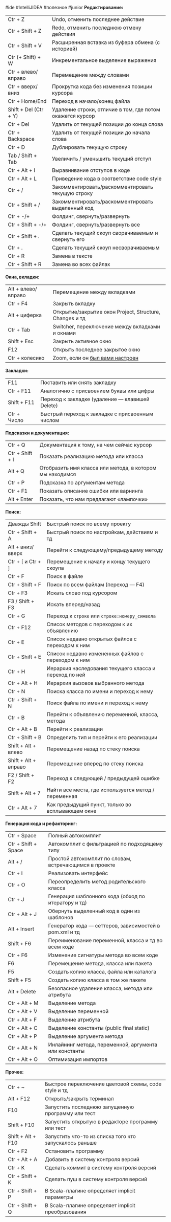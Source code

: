 #ide #IntelliJIDEA #полезное #junior 
**Редактирование:**

|                       |                                                           |
| --------------------- | --------------------------------------------------------- |
| Ctr + Z               | Undo, отменить последнее действие                         |
| Ctr + Shift + Z       | Redo, отменить последнюю отмену действия                  |
| Ctr + Shift + V       | Расширенная вставка из буфера обмена (с историей)         |
| Ctr (+ Shift) + W     | Инкрементальное выделение выражения                       |
| Ctr + влево/вправо    | Перемещение между словами                                 |
| Ctr + вверх/вниз      | Прокрутка кода без изменения позиции курсора              |
| Ctr + Home/End        | Переход в начало/конец файла                              |
| Shift + Del (Ctr + Y) | Удаление строки, отличие в том, где потом окажется курсор |
| Ctr + Del             | Удалить от текущей позиции до конца слова                 |
| Ctr + Backspace       | Удалить от текущей позиции до начала слова                |
| Ctr + D               | Дублировать текущую строку                                |
| Tab / Shift + Tab     | Увеличить / уменьшить текущий отступ                      |
| Ctr + Alt + I         | Выравнивание отступов в коде                              |
| Ctr + Alt + L         | Приведение кода в соответствие code style                 |
| Ctr + /               | Закомментировать/раскомментировать текущую строку         |
| Ctr + Shift + /       | Закомментировать/раскомментировать выделенный код         |
| Ctr + -/+             | Фолдинг, свернуть/развернуть                              |
| Ctr + Shift + -/+     | Фолдинг, свернуть/развернуть все                          |
| Ctr + Shift + .       | Сделать текущий скоуп сворачиваемым и свернуть его        |
| Ctr + .               | Сделать текущий скоуп несворачиваемым                     |
| Ctr + R               | Замена в тексте                                           |
| Ctr + Shift + R       | Замена во всех файлах                                     |

**Окна, вкладки:**

|   |   |
|---|---|
|Alt + влево/вправо|Перемещение между вкладками|
|Ctr + F4|Закрыть вкладку|
|Alt + циферка|Открытие/закрытие окон Project, Structure, Changes и тд|
|Ctr + Tab|Switcher, переключение между вкладками и окнами|
|Shift + Esc|Закрыть активное окно|
|F12|Открыть последнее закрытое окно|
|Ctr + колесико|Zoom, если он [был вами настроен](https://eax.me/java-jdbc/)|

**Закладки:**

|   |   |
|---|---|
|F11|Поставить или снять закладку|
|Ctr + F11|Аналогично с присвоением буквы или цифры|
|Shift + F11|Переход к закладке (удаление — клавишей Delete)|
|Ctr + Число|Быстрый переход к закладке с присвоенным числом|

**Подсказки и документация:**

|   |   |
|---|---|
|Ctr + Q|Документация к тому, на чем сейчас курсор|
|Ctr + Shift + I|Показать реализацию метода или класса|
|Alt + Q|Отобразить имя класса или метода, в котором мы находимся|
|Ctr + P|Подсказка по аргументам метода|
|Ctr + F1|Показать описание ошибки или варнинга|
|Alt + Enter|Показать, что нам предлагают «лампочки»|

**Поиск:**

|   |   |
|---|---|
|Дважды Shift|Быстрый поиск по всему проекту|
|Ctr + Shift + A|Быстрый поиск по настройкам, действиям и тд|
|Alt + вниз/вверх|Перейти к следующему/предыдущему методу|
|Ctr + [ и Ctr + ]|Перемещение к началу и концу текущего скоупа|
|Ctr + F|Поиск в файле|
|Ctr + Shift + F|Поиск по всем файлам (переход — F4)|
|Ctr + F3|Искать слово под курсором|
|F3 / Shift + F3|Искать вперед/назад|
|Ctr + G|Переход к `строке` или `строке:номеру_символа`|
|Ctr + F12|Список методов с переходом к их объявлению|
|Ctr + E|Список недавно открытых файлов с переходом к ним|
|Ctr + Shift + E|Список недавно измененных файлов с переходом к ним|
|Ctr + H|Иерархия наследования текущего класса и переход по ней|
|Ctr + Alt + H|Иерархия вызовов выбранного метода|
|Ctr + N|Поиска класса по имени и переход к нему|
|Ctr + Shift + N|Поиск файла по имени и переход к нему|
|Ctr + B|Перейти к объявлению переменной, класса, метода|
|Ctr + Alt + B|Перейти к реализации|
|Ctr + Shift + B|Определить тип и перейти к его реализации|
|Shift + Alt + влево|Перемещение назад по стеку поиска|
|Shift + Alt + вправо|Перемещение вперед по стеку поиска|
|F2 / Shift + F2|Переход к следующей / предыдущей ошибке|
|Shift + Alt + 7|Найти все места, где используется метод / переменная|
|Ctr + Alt + 7|Как предыдущий пункт, только во всплывающем окне|

**Генерация кода и рефакторинг:**

|   |   |
|---|---|
|Ctr + Space|Полный автокомплит|
|Ctr + Shift + Space|Автокомплит с фильтрацией по подходящему типу|
|Alt + /|Простой автокомплит по словам, встречающимся в проекте|
|Ctr + I|Реализовать интерфейс|
|Ctr + O|Переопределить метод родительского класса|
|Ctr + J|Генерация шаблонного кода (обход по итератору и тд)|
|Ctr + Alt + J|Обернуть выделенный код в один из шаблонов|
|Alt + Insert|Генератор кода — сеттеров, зависимостей в pom.xml и тд|
|Shift + F6|Переименование переменной, класса и тд во всем коде|
|Ctr + F6|Изменение сигнатуры метода во всем коде|
|F6|Перемещение метода, класса или пакета|
|F5|Создать копию класса, файла или каталога|
|Shift + F5|Создать копию класса в том же пакете|
|Alt + Delete|Безопасное удаление класса, метода или атрибута|
|Ctr + Alt + M|Выделение метода|
|Ctr + Alt + V|Выделение переменной|
|Ctr + Alt + F|Выделение атрибута|
|Ctr + Alt + C|Выделение константы (public final static)|
|Ctr + Alt + P|Выделение аргумента метода|
|Ctr + Alt + N|Инлайнинг метода, переменной, аргумента или константы|
|Ctr + Alt + O|Оптимизация импортов|

**Прочее:**

|   |   |
|---|---|
|Ctr + ~|Быстрое переключение цветовой схемы, code style и тд|
|Alt + F12|Открыть/закрыть терминал|
|F10|Запустить последнюю запущенную программу или тест|
|Shift + F10|Запустить открытую в редакторе программу или тест|
|Shift + Alt + F10|Запустить что-то из списка того что запускалось раньше|
|Ctr + F2|Остановить программу|
|Ctr + Alt + A|Добавить в систему контроля версий|
|Ctr + K|Сделать коммит в систему контроля версий|
|Ctr + Shift + K|Сделать пуш в систему контроля версий|
|Ctr + Shift + P|В Scala-плагине определяет implicit параметры|
|Ctr + Shift + Q|В Scala-плагине определяет implicit преобразования|
